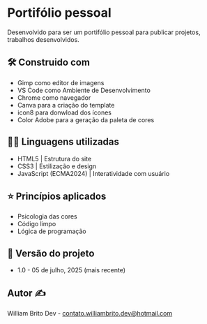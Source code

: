 # Portifólio pessoal 

Desenvolvido para ser um portifólio pessoal para publicar projetos, trabalhos desenvolvidos. 


## 🛠️ Construido com

- Gimp como editor de imagens
- VS Code como Ambiente de Desenvolvimento 
- Chrome como navegador
- Canva para a criação do template
- icon8 para donwload dos ícones
- Color Adobe para a geração da paleta de cores 


## 🧑‍💻 Linguagens utilizadas   

- HTML5 | Estrutura do site 
- CSS3 | Estilização e design 
- JavaScript (ECMA2024) | Interatividade com usuário 


## ⭐ Princípios aplicados 

- Psicologia das cores  
- Código limpo  
- Lógica de programação


## 📌 Versão do projeto

- 1.0 - 05 de julho, 2025 (mais recente)

## Autor ✍️ 

William Brito Dev - contato.williambrito.dev@hotmail.com 

